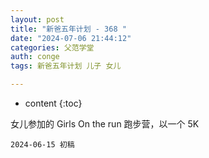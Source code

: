 ```yaml
---
layout: post
title: "新爸五年计划 - 368 "
date: "2024-07-06 21:44:12"
categories: 父范学堂
auth: conge
tags: 新爸五年计划 儿子 女儿

---
```

* content
{:toc}

女儿参加的 Girls On the run 跑步营，以一个 5K 

 



```
2024-06-15 初稿 
```
